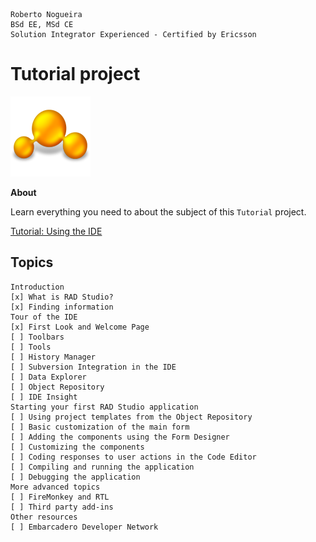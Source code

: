 ```
Roberto Nogueira  
BSd EE, MSd CE
Solution Integrator Experienced - Certified by Ericsson
```
# Tutorial project

![tutorial image](images/tutorial.png)

**About**

Learn everything you need to about the subject of this `Tutorial` project.

[Tutorial: Using the IDE](http://docwiki.embarcadero.com/RADStudio/Tokyo/en/Tutorial:_Using_the_IDE)

## Topics
```
Introduction
[x] What is RAD Studio?
[x] Finding information
Tour of the IDE
[x] First Look and Welcome Page
[ ] Toolbars
[ ] Tools
[ ] History Manager
[ ] Subversion Integration in the IDE
[ ] Data Explorer
[ ] Object Repository
[ ] IDE Insight
Starting your first RAD Studio application
[ ] Using project templates from the Object Repository
[ ] Basic customization of the main form
[ ] Adding the components using the Form Designer
[ ] Customizing the components
[ ] Coding responses to user actions in the Code Editor
[ ] Compiling and running the application
[ ] Debugging the application
More advanced topics
[ ] FireMonkey and RTL
[ ] Third party add-ins
Other resources
[ ] Embarcadero Developer Network
```

